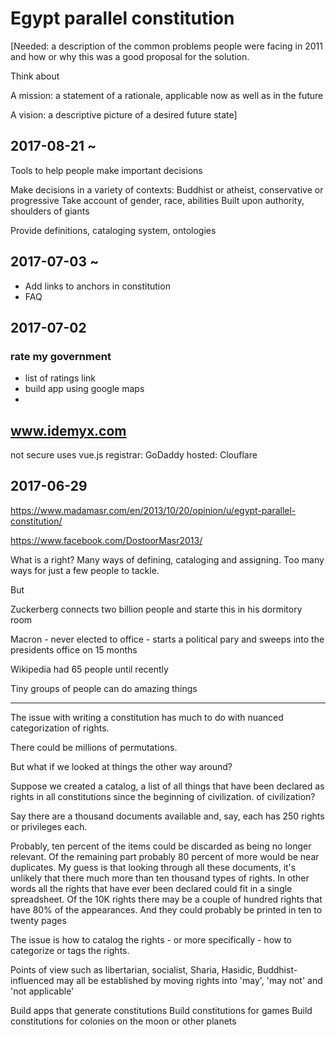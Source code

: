 # Egypt parallel constitution

[Needed: a description of the common problems people were facing in 2011 and how or why this was a good proposal for the solution.

Think about

A mission: a statement of a rationale, applicable now as well as in the future

A vision: a descriptive picture of a desired future state]


## 2017-08-21 ~ 

Tools to help people make important decisions

Make decisions in a variety of contexts: Buddhist or atheist, conservative or progressive
Take account of gender, race, abilities
Built upon authority, shoulders of giants


Provide definitions, cataloging system, ontologies






## 2017-07-03 ~ 

* Add links to anchors in constitution
* FAQ



## 2017-07-02


### rate my government

* list of ratings link
* build app using google maps
* 


## www.idemyx.com

not secure
uses vue.js
registrar: GoDaddy
hosted: Clouflare

## 2017-06-29

https://www.madamasr.com/en/2013/10/20/opinion/u/egypt-parallel-constitution/

https://www.facebook.com/DostoorMasr2013/

What is a right? Many ways of defining, cataloging and assigning. Too many ways for just a few people to tackle.

But

Zuckerberg connects two billion people and starte this in his dormitory room

Macron - never elected to office - starts a political pary and sweeps into the presidents office on 15 months

Wikipedia had 65 people until recently

Tiny groups of people can do amazing things

***

The issue with writing a constitution has much to do with nuanced categorization of rights.

There could be millions of permutations.

But what if we looked at things the other way around?

Suppose we created a catalog, a list of all things that have been declared as rights in all constitutions since the beginning of civilization.
of civilization?

Say there are a thousand documents available and, say, each has 250 rights or privileges each.

Probably, ten percent of the items could be discarded as being no longer relevant.
Of the remaining part probably 80 percent of more would be near duplicates.
My guess is that looking through all these documents, it's unlikely that there much more than ten thousand types of rights.
In other words all the rights that have ever been declared could fit in a single spreadsheet.
Of the 10K rights there may be a couple of hundred rights that have 80% of the appearances.
And they could probably be printed in ten to twenty pages

The issue is how to catalog the rights - or more specifically - how to categorize or tags the rights.

Points of view such as libertarian, socialist, Sharia, Hasidic, Buddhist-influenced
may all be established by moving rights into 'may', 'may not' and 'not applicable'



Build apps that generate constitutions
Build constitutions for games
Build constitutions for colonies on the moon or other planets




